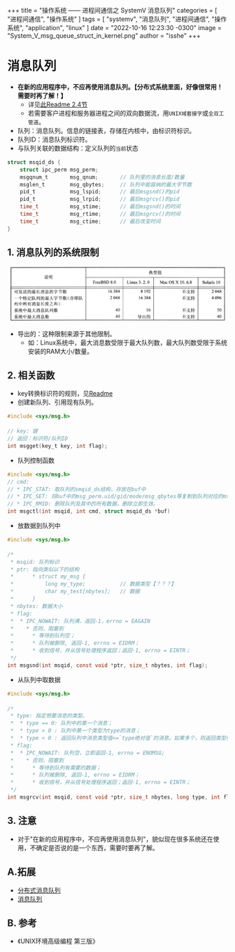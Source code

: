 +++
title = "操作系统 —— 进程间通信之 SystemV 消息队列"
categories = [ "进程间通信", "操作系统" ]
tags = [ "systemv", "消息队列", "进程间通信", "操作系统", "application", "linux" ]
date = "2022-10-16 12:23:30 -0300"
image = "System_V_msg_queue_struct_in_kernel.png"
author = "isshe"
+++


# 消息队列
* **在新的应用程序中，不应再使用消息队列。【分布式系统里面，好像很常用！需要时再了解！】**
    * 详见[此Readme 2.4节](../Readme.md)
    * 若需要客户进程和服务器进程之间的双向数据流，用`UNIX域套接字`或`全双工管道`。
* 队列：消息队列。信息的链接表，存储在内核中，由标识符标识。
* 队列ID：消息队列标识符。
* 与队列关联的数据结构：定义队列的`当前`状态
```c
struct msqid_ds {
    struct ipc_perm msg_perm;
    msgqnum_t       msg_qnum;       // 队列里的消息长度/数量
    msglen_t        msg_qbytes;     // 队列中能容纳的最大字节数
    pid_t           msg_lspid;      // 最后msgsnd()的pid
    pid_t           msg_lrpid;      // 最后msgrcv()的pid
    time_t          msg_stime;      // 最后msgsnd()的时间
    time_t          msg_rtime;      // 最后msgrcv()的时间
    time_t          msg_ctime;      // 最后改变时间
}
```

## 1. 消息队列的系统限制
![消息队列的系统限制](msg_queue_system_limit.png)
* 导出的：这种限制来源于其他限制。
    * 如：Linux系统中，最大消息数受限于最大队列数，最大队列数受限于系统安装的RAM大小/数量。
    
## 2. 相关函数
* key转换标识符的规则，见[Readme](../Readme.md)
* 创建新队列、引用现有队列。
```c
#include <sys/msg.h>

// key: 键
// 返回：标识符/队列ID
int msgget(key_t key, int flag);
```

* 队列控制函数
```c
#include <sys/msg.h>
// cmd:
// * IPC_STAT: 取队列的smqid_ds结构，存放在buf中
// * IPC_SET: 将buf中的msg_perm.uid/gid/mode/msg_qbytes等复制到队列对应的msqid_ds结构中。
// * IPC_RMID: 删除队列及其中的所有数据，删除立即生效。
int msgctl(int msqid, int cmd, struct msqid_ds *buf)
```

* 放数据到队列中
```c
#include <sys/msg.h>

/*
 * msqid: 队列标识
 * ptr: 指向类似以下的结构
 *      * struct my_msg {
 *          long my_type;           // 数据类型【？？？】
 *          char my_test[nbytes];   // 数据
 *      }
 * nbytes: 数据大小
 * flag:
 *  * IPC_NOWAIT: 队列满，返回-1，errno = EAGAIN
 *    * 否则，阻塞到
 *      * 等待到队列空；
 *      * 队列被删除, 返回-1, errno = EIDRM；
 *      * 收到信号，并从信号处理程序返回；返回-1, errno = EINTR；
 */
int msgsnd(int msqid, const void *ptr, size_t nbytes, int flag);
```

* 从队列中取数据
```c
#include <sys/msg.h>

/*
 * type: 指定想要消息的类型。
 *  * type == 0: 队列中的第一个消息；
 *  * type > 0 : 队列中第一个类型为type的消息；
 *  * type < 0 : 返回队列中消息类型值<=`type绝对值`的消息。如果多个，则返回类型值最小的[第一个]消息。
 * flag:
 *  * IPC_NOWAIT: 队列空，立即返回-1, errno = ENOMSG;
 *    * 否则，阻塞到
 *      * 等待到队列有需要的数据；
 *      * 队列被删除, 返回-1, errno = EIDRM；
 *      * 收到信号，并从信号处理程序返回；返回-1, errno = EINTR；
 */
int msgrcv(int msqid, const void *ptr, size_t nbytes, long type, int flag);
```

## 3. 注意
* 对于"在新的应用程序中，不应再使用消息队列"，貌似现在很多系统还在使用，不确定是否说的是一个东西，需要时要再了解。

## A.拓展
* [分布式消息队列](http://www.cnblogs.com/itfly8/p/5155983.html)
* [消息队列](http://www.cnblogs.com/itfly8/p/5156155.html)

## B. 参考
* 《UNIX环境高级编程 第三版》